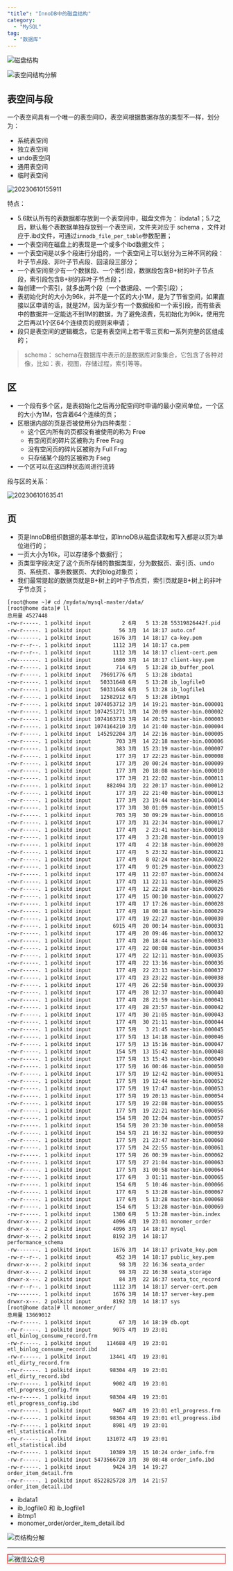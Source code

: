 ```yaml
---
"title": "InnoDB中的磁盘结构"
category:
  - "MySQL"
tag:
  - "数据库"
---
```


![磁盘结构](https://tianqingxiaozhu.oss-cn-shenzhen.aliyuncs.com/blog20230606112259.png)


![表空间结构分解](https://tianqingxiaozhu.oss-cn-shenzhen.aliyuncs.com/yuque_diagram00.jpg)

## 表空间与段

一个表空间具有一个唯一的表空间ID，表空间根据数据存放的类型不一样，划分为： 
- 系统表空间
- 独立表空间
- undo表空间
- 通用表空间
- 临时表空间


![20230610155911](https://tianqingxiaozhu.oss-cn-shenzhen.aliyuncs.com/blog20230610155911.png)

特点： 
- 5.6默认所有的表数据都存放到一个表空间中，磁盘文件为： ibdata1；5.7之后，默认每个表数据单独存放到一个表空间，文件夹对应于 schema ，文件对应于.ibd文件，可通过`innodb_file_per_table`参数配置；
- 一个表空间在磁盘上的表现是一个或多个ibd数据文件；
- 一个表空间是以多个段进行分组的，一个表空间上可以划分为三种不同的段： 叶子节点段、非叶子节点段、回滚段三部分；
- 一个表空间至少有一个数据段、一个索引段，数据段包含B+树的叶子节点段，索引段包含B+树的非叶子节点段；
- 每创建一个索引，就多出两个段（一个数据段、一个索引段）；
- 表初始化时的大小为96k，并不是一个区的大小1M，是为了节省空间，如果直接以区申请的话，就是2M，因为至少有一个数据段和一个索引段，而有些表中的数据并一定能达不到1M的数据，为了避免浪费，先初始化为96k，使用完之后再以1个区64个连续页的规则来申请；
- 段只是表空间的逻辑概念，它是有表空间上若干零三页和一系列完整的区组成的；

> schema： schema在数据库中表示的是数据库对象集合，它包含了各种对像，比如：表，视图，存储过程，索引等等。


## 区

- 一个段有多个区，是表初始化之后再分配空间时申请的最小空间单位，一个区的大小为1M，包含着64个连续的页；
- 区根据内部的页是否被使用分为四种类型：
  - 这个区内所有的页都没有被使用的称为 Free 
  - 有空闲页的碎片区被称为 Free Frag
  - 没有空闲页的碎片区被称为 Full Frag
  - 只存储某个段的区被称为 Fseg 
- 一个区可以在这四种状态间进行流转

段与区的关系：

![20230610163541](https://tianqingxiaozhu.oss-cn-shenzhen.aliyuncs.com/blog20230610163541.png)

## 页

- 页是InnoDB组织数据的基本单位，即InnoDB从磁盘读取和写入都是以页为单位进行的；
- 一页大小为16k，可以存储多个数据行；
- 页类型字段决定了这个页所存储的数据类型，分为数据页、索引页、undo页、系统页、事务数据页、大的blog对象页；
- 我们最常提起的数据页就是B+树上的叶子节点页，索引页就是B+树上的非叶子节点页；



```
[root@home ~]# cd /mydata/mysql-master/data/
[root@home data]# ll
总用量 4527448
-rw-r-----. 1 polkitd input          2 6月   5 13:28 55319826442f.pid
-rw-r-----. 1 polkitd input         56 3月  14 18:17 auto.cnf
-rw-------. 1 polkitd input       1676 3月  14 18:17 ca-key.pem
-rw-r--r--. 1 polkitd input       1112 3月  14 18:17 ca.pem
-rw-r--r--. 1 polkitd input       1112 3月  14 18:17 client-cert.pem
-rw-------. 1 polkitd input       1680 3月  14 18:17 client-key.pem
-rw-r-----. 1 polkitd input        714 6月   5 13:28 ib_buffer_pool
-rw-r-----. 1 polkitd input   79691776 6月   5 13:28 ibdata1
-rw-r-----. 1 polkitd input   50331648 6月   5 13:28 ib_logfile0
-rw-r-----. 1 polkitd input   50331648 6月   5 13:28 ib_logfile1
-rw-r-----. 1 polkitd input   12582912 6月   5 13:28 ibtmp1
-rw-r-----. 1 polkitd input 1074053712 3月  14 19:21 master-bin.000001
-rw-r-----. 1 polkitd input 1074251271 3月  14 20:09 master-bin.000002
-rw-r-----. 1 polkitd input 1074163713 3月  14 20:52 master-bin.000003
-rw-r-----. 1 polkitd input 1074164210 3月  14 21:40 master-bin.000004
-rw-r-----. 1 polkitd input  145292204 3月  14 22:16 master-bin.000005
-rw-r-----. 1 polkitd input        703 3月  14 22:18 master-bin.000006
-rw-r-----. 1 polkitd input        383 3月  15 23:19 master-bin.000007
-rw-r-----. 1 polkitd input        177 3月  17 22:23 master-bin.000008
-rw-r-----. 1 polkitd input        177 3月  20 00:24 master-bin.000009
-rw-r-----. 1 polkitd input        177 3月  20 18:08 master-bin.000010
-rw-r-----. 1 polkitd input        177 3月  21 22:02 master-bin.000011
-rw-r-----. 1 polkitd input     882494 3月  22 20:17 master-bin.000012
-rw-r-----. 1 polkitd input        177 3月  22 21:40 master-bin.000013
-rw-r-----. 1 polkitd input        177 3月  23 19:44 master-bin.000014
-rw-r-----. 1 polkitd input        177 3月  30 01:09 master-bin.000015
-rw-r-----. 1 polkitd input        703 3月  30 09:29 master-bin.000016
-rw-r-----. 1 polkitd input        177 3月  31 22:34 master-bin.000017
-rw-r-----. 1 polkitd input        177 4月   2 23:41 master-bin.000018
-rw-r-----. 1 polkitd input        177 4月   3 23:28 master-bin.000019
-rw-r-----. 1 polkitd input        177 4月   4 22:18 master-bin.000020
-rw-r-----. 1 polkitd input        177 4月   5 23:32 master-bin.000021
-rw-r-----. 1 polkitd input        177 4月   8 02:24 master-bin.000022
-rw-r-----. 1 polkitd input        177 4月   9 01:29 master-bin.000023
-rw-r-----. 1 polkitd input        177 4月  11 22:07 master-bin.000024
-rw-r-----. 1 polkitd input        177 4月  11 22:11 master-bin.000025
-rw-r-----. 1 polkitd input        177 4月  12 22:28 master-bin.000026
-rw-r-----. 1 polkitd input        177 4月  15 00:10 master-bin.000027
-rw-r-----. 1 polkitd input        177 4月  17 17:26 master-bin.000028
-rw-r-----. 1 polkitd input        177 4月  18 00:18 master-bin.000029
-rw-r-----. 1 polkitd input        177 4月  19 22:27 master-bin.000030
-rw-r-----. 1 polkitd input       6915 4月  20 00:14 master-bin.000031
-rw-r-----. 1 polkitd input        177 4月  20 09:46 master-bin.000032
-rw-r-----. 1 polkitd input        177 4月  20 18:44 master-bin.000033
-rw-r-----. 1 polkitd input        177 4月  22 00:08 master-bin.000034
-rw-r-----. 1 polkitd input        177 4月  22 12:11 master-bin.000035
-rw-r-----. 1 polkitd input        177 4月  22 13:16 master-bin.000036
-rw-r-----. 1 polkitd input        177 4月  22 23:13 master-bin.000037
-rw-r-----. 1 polkitd input        177 4月  23 23:22 master-bin.000038
-rw-r-----. 1 polkitd input        177 4月  26 22:58 master-bin.000039
-rw-r-----. 1 polkitd input        177 4月  28 12:37 master-bin.000040
-rw-r-----. 1 polkitd input        177 4月  28 21:59 master-bin.000041
-rw-r-----. 1 polkitd input        177 4月  28 23:57 master-bin.000042
-rw-r-----. 1 polkitd input        177 4月  30 21:05 master-bin.000043
-rw-r-----. 1 polkitd input        177 4月  30 21:11 master-bin.000044
-rw-r-----. 1 polkitd input        177 5月   3 21:45 master-bin.000045
-rw-r-----. 1 polkitd input        177 5月  13 14:18 master-bin.000046
-rw-r-----. 1 polkitd input        177 5月  13 15:16 master-bin.000047
-rw-r-----. 1 polkitd input        154 5月  13 15:42 master-bin.000048
-rw-r-----. 1 polkitd input        177 5月  13 15:43 master-bin.000049
-rw-r-----. 1 polkitd input        177 5月  16 00:46 master-bin.000050
-rw-r-----. 1 polkitd input        177 5月  19 12:42 master-bin.000051
-rw-r-----. 1 polkitd input        177 5月  19 12:44 master-bin.000052
-rw-r-----. 1 polkitd input        177 5月  19 17:47 master-bin.000053
-rw-r-----. 1 polkitd input        177 5月  19 20:13 master-bin.000054
-rw-r-----. 1 polkitd input        177 5月  19 22:08 master-bin.000055
-rw-r-----. 1 polkitd input        177 5月  19 22:21 master-bin.000056
-rw-r-----. 1 polkitd input        154 5月  20 12:04 master-bin.000057
-rw-r-----. 1 polkitd input        154 5月  20 23:30 master-bin.000058
-rw-r-----. 1 polkitd input        154 5月  21 16:32 master-bin.000059
-rw-r-----. 1 polkitd input        177 5月  21 23:47 master-bin.000060
-rw-r-----. 1 polkitd input        177 5月  24 22:55 master-bin.000061
-rw-r-----. 1 polkitd input        177 5月  26 00:39 master-bin.000062
-rw-r-----. 1 polkitd input        177 5月  27 21:04 master-bin.000063
-rw-r-----. 1 polkitd input        177 5月  31 00:58 master-bin.000064
-rw-r-----. 1 polkitd input        177 6月   3 01:11 master-bin.000065
-rw-r-----. 1 polkitd input        154 6月   5 10:46 master-bin.000066
-rw-r-----. 1 polkitd input        177 6月   5 13:28 master-bin.000067
-rw-r-----. 1 polkitd input        177 6月   5 13:28 master-bin.000068
-rw-r-----. 1 polkitd input        154 6月   5 13:28 master-bin.000069
-rw-r-----. 1 polkitd input       1380 6月   5 13:28 master-bin.index
drwxr-x---. 2 polkitd input       4096 4月  19 23:01 monomer_order
drwxr-x---. 2 polkitd input       4096 3月  14 18:17 mysql
drwxr-x---. 2 polkitd input       8192 3月  14 18:17 performance_schema
-rw-------. 1 polkitd input       1676 3月  14 18:17 private_key.pem
-rw-r--r--. 1 polkitd input        452 3月  14 18:17 public_key.pem
drwxr-x---. 2 polkitd input         98 3月  22 16:36 seata_order
drwxr-x---. 2 polkitd input         98 3月  22 16:38 seata_storage
drwxr-x---. 2 polkitd input         84 3月  22 16:37 seata_tcc_record
-rw-r--r--. 1 polkitd input       1112 3月  14 18:17 server-cert.pem
-rw-------. 1 polkitd input       1676 3月  14 18:17 server-key.pem
drwxr-x---. 2 polkitd input       8192 3月  14 18:17 sys
[root@home data]# ll monomer_order/
总用量 13669012
-rw-r-----. 1 polkitd input         67 3月  14 18:19 db.opt
-rw-r-----. 1 polkitd input       9075 4月  19 23:01 etl_binlog_consume_record.frm
-rw-r-----. 1 polkitd input     114688 4月  19 23:01 etl_binlog_consume_record.ibd
-rw-r-----. 1 polkitd input      13441 4月  19 23:01 etl_dirty_record.frm
-rw-r-----. 1 polkitd input      98304 4月  19 23:01 etl_dirty_record.ibd
-rw-r-----. 1 polkitd input       9002 4月  19 23:01 etl_progress_config.frm
-rw-r-----. 1 polkitd input      98304 4月  19 23:01 etl_progress_config.ibd
-rw-r-----. 1 polkitd input       9467 4月  19 23:01 etl_progress.frm
-rw-r-----. 1 polkitd input      98304 4月  19 23:01 etl_progress.ibd
-rw-r-----. 1 polkitd input       8981 4月  19 23:01 etl_statistical.frm
-rw-r-----. 1 polkitd input     131072 4月  19 23:01 etl_statistical.ibd
-rw-r-----. 1 polkitd input      10389 3月  15 10:24 order_info.frm
-rw-r-----. 1 polkitd input 5473566720 3月  30 08:48 order_info.ibd
-rw-r-----. 1 polkitd input       9424 3月  14 19:27 order_item_detail.frm
-rw-r-----. 1 polkitd input 8522825728 3月  14 21:57 order_item_detail.ibd
```

- ibdata1
- ib_logfile0 和 ib_logfile1
- ibtmp1
- monomer_order/order_item_detail.ibd 




![页结构分解](https://tianqingxiaozhu.oss-cn-shenzhen.aliyuncs.com/yuque_diagram01.jpg)



---


<img style="border:1px red solid; display:block; margin:0 auto;" src="https://tianqingxiaozhu.oss-cn-shenzhen.aliyuncs.com/img/qrcode.jpg" alt="微信公众号" />







